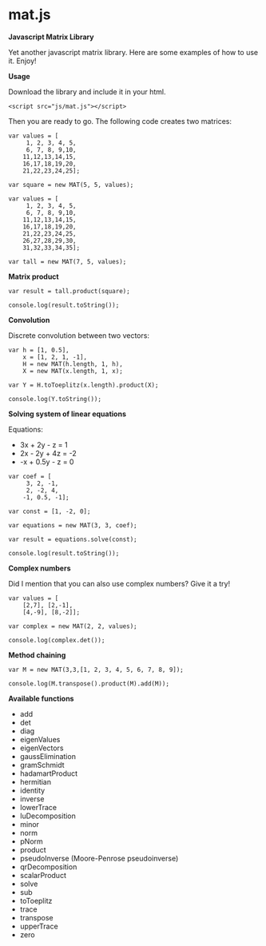 mat.js
=====

**Javascript Matrix Library**

Yet another javascript matrix library. Here are some examples of how to use it. Enjoy!

**Usage**

Download the library and include it in your html.

```
<script src="js/mat.js"></script>
```

Then you are ready to go. The following code creates two matrices:

```
var values = [
     1, 2, 3, 4, 5,
     6, 7, 8, 9,10,
    11,12,13,14,15,
    16,17,18,19,20,
    21,22,23,24,25];
    
var square = new MAT(5, 5, values);

var values = [
     1, 2, 3, 4, 5,
     6, 7, 8, 9,10,
    11,12,13,14,15,
    16,17,18,19,20,
    21,22,23,24,25,
    26,27,28,29,30,
    31,32,33,34,35];

var tall = new MAT(7, 5, values);
```

**Matrix product**
```
var result = tall.product(square);

console.log(result.toString());
```

**Convolution**

Discrete convolution between two vectors:

```
var h = [1, 0.5],
    x = [1, 2, 1, -1],
    H = new MAT(h.length, 1, h), 
    X = new MAT(x.length, 1, x);

var Y = H.toToeplitz(x.length).product(X);

console.log(Y.toString());
```

**Solving system of linear equations**

Equations:
* 3x + 2y -  z =  1
* 2x - 2y + 4z = -2
* -x + 0.5y - z =  0

```
var coef = [
     3, 2, -1, 
     2, -2, 4, 
    -1, 0.5, -1]; 
    
var const = [1, -2, 0];
    
var equations = new MAT(3, 3, coef);

var result = equations.solve(const);

console.log(result.toString());
```
**Complex numbers**

Did I mention that you can also use complex numbers? Give it a try!

```
var values = [
    [2,7], [2,-1], 
    [4,-9], [8,-2]];

var complex = new MAT(2, 2, values);

console.log(complex.det());
```

**Method chaining**

```
var M = new MAT(3,3,[1, 2, 3, 4, 5, 6, 7, 8, 9]);

console.log(M.transpose().product(M).add(M));
```

**Available functions**

* add
* det
* diag
* eigenValues
* eigenVectors
* gaussElimination
* gramSchmidt
* hadamartProduct
* hermitian
* identity
* inverse
* lowerTrace
* luDecomposition
* minor
* norm
* pNorm
* product
* pseudoInverse (Moore-Penrose pseudoinverse)
* qrDecomposition
* scalarProduct
* solve
* sub
* toToeplitz
* trace
* transpose
* upperTrace
* zero
